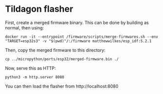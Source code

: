 # Tildagon flasher

First, create a merged firmware binary. This can be done by building as normal, then using:

    docker run -it --entrypoint /firmware/scripts/merge-firmwares.sh --env "TARGET=esp32s3" -v "$(pwd)"/:/firmware matthewwilkes/esp_idf:5.2.1

Then, copy the merged firmware to this directory:

    cp ../micropython/ports/esp32/merged-firmware.bin ./

Now, serve this as HTTP:

    python3 -m http.server 8080

You can then load the flasher from http://localhost:8080
